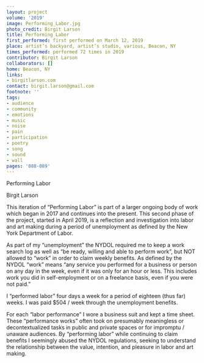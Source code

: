 ```yaml
---
layout: project
volume: '2019'
image: Performing_Labor.jpg
photo_credit: Birgit Larson
title: Performing Labor
first_performed: first performed on March 12, 2019
place: artist’s backyard, artist’s studio, various, Beacon, NY
times_performed: performed 72 times in 2019
contributor: Birgit Larson
collaborators: []
home: Beacon, NY
links:
- birgitlarson.com
contact: birgit.larson@gmail.com
footnote: ''
tags:
- audience
- community
- emotions
- music
- noise
- pain
- participation
- poetry
- song
- sound
- wall
pages: '088-089'
---
```



Performing Labor

Birgit Larson

This iteration of “Performing Labor” is part of a larger ongoing body of work which began in 2017 and continues into the present. This second phase of the project, started in April 2019, is a reflection and investigation into labor and art making during a period of unemployment as defined by the New York Department of Labor.

As part of my “unemployment” the NYDOL required me to keep a work search log as well as “be ready, willing and able to perform work”, but NOT allowed to “work” in order to claim weekly benefits. As defined by the NYDOL “work” means “any service you performed for a business or person on any day in the week, even if it was only for an hour or less. This includes work you did in self-employment or on a freelance basis, even if you were not paid.”

I “performed labor” four days a week for a period of eighteen (thus far) weeks. I was paid $504 / week through the unemployment benefits.

For each “labor performance” I wore a business suit and kept a time sheet. These “performance works” often took on presumably meaningless or decontextualized tasks in public and private spaces or for impromptu / unaware audiences. By “performing labor” while continuing to claim benefits I seemingly abused the NYDOL regulations, seeking to understand the relationship between the value, intention, and pleasure in labor and art making.
